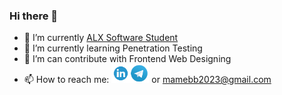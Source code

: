 ### Hi there 👋

- 🔭 I’m currently [ALX Software Student](https://alxafrica.com)
- 🌱 I’m currently learning Penetration Testing
- 🤔 I’m can contribute with Frontend Web Designing
- 📫 How to reach me: <a href="https://www.linkedin.com/in/mohammednur2023/"><img width="30" height="30" src="assets/in.png" /></a><a href="https://t.me/monur01"><img width="30" height="30" src="assets/tg.png" /></a> or mamebb2023@gmail.com
